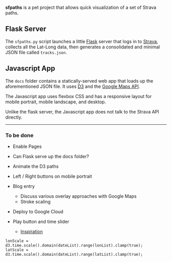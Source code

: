 **sfpaths** is a pet project that allows quick visualization of a set of Strava paths.

## Flask Server

The `sfpaths.py` script launches a little [Flask](http://flask.pocoo.org/) server that logs in to [Strava](https://www.strava.com/), collects all the Lat-Long data, then generates a consolidated and minimal JSON file called `tracks.json`.

## Javascript App

The `docs` folder contains a statically-served web app that loads up the aforementioned JSON file. It uses [D3](https://d3js.org) and the [Google Maps API](https://developers.google.com/maps/documentation/javascript/).

The Javascript app uses flexbox CSS and has a responsive layout for mobile portrait, mobile landscape, and desktop.

Unlike the flask server, the Javascript app does not talk to the Strava API directly.

---

### To be done

- Enable Pages
- Can Flask serve up the docs folder?
- Animate the D3 paths
- Left / Right buttons on mobile portrait
- Blog entry
  - Discuss various overlay approaches with Google Maps
  - Stroke scaling

- Deploy to Google Cloud
- Play button and time slider
  - [Inspiration](https://geoseyeview.wordpress.com/2014/03/08/passion-project-5-d3-gpx-gpx-player/)

```
lonScale = d3.time.scale().domain(dateList).range(lonList).clamp(true);
latScale = d3.time.scale().domain(dateList).range(latList).clamp(true);
```
